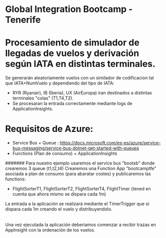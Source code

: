 # Global Integration Bootcamp - Tenerife

# Procesamiento de simulador de llegadas de vuelos y derivación según IATA en distintas terminales.

Se generarán aleatoriamente vuelos con un similador de codificacion tal que IATA+NumVuelo y dependiendo del tipo de IATA:
- RYR (Ryanair), IB (Iberia), UX (AirEuropa) iran destinados a distintas terminales "colas" (T1,T4,T2).
- Se procesaran la entrada correctamente mediante logs de ApplicationInsights.

# Requisitos de Azure:
  - Service Bus + Queue  : https://docs.microsoft.com/es-es/azure/service-bus-messaging/service-bus-dotnet-get-started-with-queues
  - Functions (Plan de consumo) + ApplicationInsights
  
#######
Para nuestro ejemplo usaremos el service bus "bootsb" donde crearemos 3 queue (t1,t2,t4)
Crearemos una Function App "bootcamptfe" asociada a plan de consumo (para abaratar costes) y publicaremos las functions:
  - FlightSorterT1, FlightSorterT2, FlightSorterT4, FlightTimer (tened en cuenta que ahora mismo se dispara cada 1m)
  
La entrada a la aplicación se realizará mediante el TimerTrigger que si dispara cada 1m creando el vuelo y distribuyendolo.
  
 ######
 
 Una vez ejecutada la aplicación deberiamos comenzar a recibir trazas en AppInsight con la ordenación de los vuelos.
